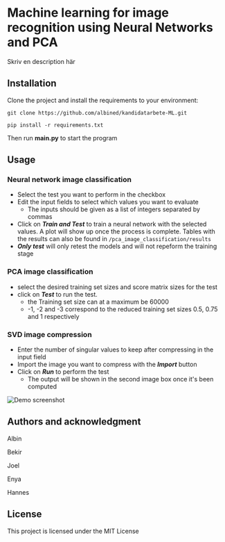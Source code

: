 # Machine learning for image recognition using Neural Networks and PCA

Skriv en description här

## Installation
Clone the project and install the requirements to your environment:

`git clone https://github.com/albined/kandidatarbete-ML.git`

`pip install -r requirements.txt`

Then run **main.py** to start the program

## Usage

### Neural network image classification
- Select the test you want to perform in the checkbox
- Edit the input fields to select which values you want to evaluate
  - The inputs should be given as a list of integers separated by commas
- Click on _**Train and Test**_ to train a neural network with the selected values. A plot will show up once the process is 
complete. Tables with the results can also be found in `/pca_image_classification/results`
- _**Only test**_ will only retest the models and will not repeform the training stage

### PCA image classification
- select the desired training set sizes and score matrix sizes for the test
- click on _**Test**_ to run the test. 
  - the Training set size can at a maximum be 60000
  - -1, -2 and -3 correspond to the reduced training set sizes 0.5, 0.75 and 1 respectively

### SVD image compression
- Enter the number of singular values to keep after compressing in the input field
- Import the image you want to compress with the _**Import**_ button
- Click on _**Run**_ to perform the test
  - The output will be shown in the second image box once it's been computed


![Demo screenshot](övrigt/demo.png)


## Authors and acknowledgment
Albin 

Bekir 

Joel

Enya

Hannes

## License
This project is licensed under the MIT License
